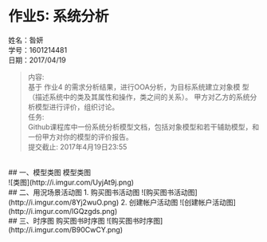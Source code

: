 # 作业5: 系统分析
姓名：昝妍<br>
学号：1601214481<br>
日期：2017/04/19<br>

>内容:<br>
基于 作业4 的需求分析结果，进行OOA分析，为目标系统建立对象模
型（描述系统中的类及其属性和操作，类之间的关系）。
甲方对乙方的系统分析模型进行评价，组织讨论。<br>
任务:<br>
>Github课程库中一份系统分析模型文档，包括对象模型和若干辅助模型，和一份甲方对你的模型的评价报告。<br>
>提交截止: 2017年4月19日23:55
<br>
## 一、模型类图
模型类图<br>
![类图](http://i.imgur.com/UyjAt9j.png)
<br>
## 二、用況场景活动图
1. 购买图书活动图
![购买图书活动图](http://i.imgur.com/8Yj2wuO.png)
2. 创建帐户活动图
![创建帐户活动图](http://i.imgur.com/lGQzgds.png)
<br>
## 三、时序图
购买图书时序图
![购买图书时序图](http://i.imgur.com/B90CwCY.png)
